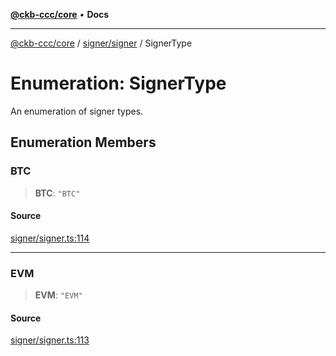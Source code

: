 [**@ckb-ccc/core**](README.md) • **Docs**

***

[@ckb-ccc/core](README.md) / [signer/signer](signer.signer.md) / SignerType

# Enumeration: SignerType

An enumeration of signer types.

## Enumeration Members

### BTC

> **BTC**: `"BTC"`

#### Source

[signer/signer.ts:114](https://github.com/SpectreMercury/ccc/blob/1b34760fdeb60ebebc0a7e641c12ef11dff1e7d0/packages/core/src/signer/signer.ts#L114)

***

### EVM

> **EVM**: `"EVM"`

#### Source

[signer/signer.ts:113](https://github.com/SpectreMercury/ccc/blob/1b34760fdeb60ebebc0a7e641c12ef11dff1e7d0/packages/core/src/signer/signer.ts#L113)
